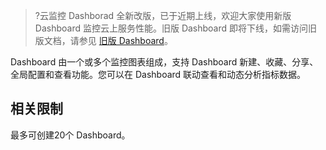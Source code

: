 >?云监控 Dashborad 全新改版，已于近期上线，欢迎大家使用新版 Dashboard 监控云上服务性能。旧版 Dashboard 即将下线，如需访问旧版文档，请参见 [旧版 Dashboard](https://cloud.tencent.com/document/product/248/13118)。



Dashboard 由一个或多个监控图表组成，支持 Dashboard 新建、收藏、分享、全局配置和查看功能。您可以在 Dashboard 联动查看和动态分析指标数据。

## 相关限制
最多可创建20个 Dashboard。

